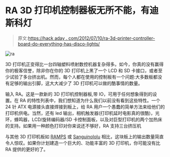 # RA 3D 打印机控制器板无所不能，有迪斯科灯

> 原文:[https://hack aday . com/2012/07/10/ra-3d-printer-controller-board-do-everything-has-disco-lights/](https://hackaday.com/2012/07/10/ra-3d-printer-controller-board-does-everything-has-disco-lights/)

![](../Images/08fa0dac752f911ffec926179d1c49c0.png "ra")

3D 打印机正变得比一台四轴塑料喷射数控机器复杂得多。如今，你真的没有赢得你的极客信誉，除非你在你的 3D 打印机上黑了一个 LCD 和 SD 卡接口，或者至少试验了多台挤出机。然而，每个人都在使用的控制板有一个问题:大多数板都没有足够的输出引脚，这大大减少了 3D 打印机可以做的酷事情的数量。

输入 RA。这是一款新的 3D 打印机控制器板,带 IO，可用于任何想象得到的设置。在 RA 的特性列表中，我们想知道为什么我们以前没有看到这些特性。一个 24 针 ATX 电源接头直接焊接到板上，给 RA 用户一个愚蠢的简单方法来给他们的打印机供电。当然，还有 led 输出，相机触发器(打印机延时电影真的很酷)，光环，蜂鸣器，LCD/旋转编码器/SD 卡控制面板，以及对巨型打印机的两个加热床的支持。如果用一种颜色打印对你来说还不够好，RA 支持三台挤压机

与其他 3D 打印机板如 [RAMPS](http://reprap.org/wiki/RAMPS) 或 [Sanguinololu](http://reprap.org/wiki/Sanguinololu) 相比，这块板上的输出数量简直令人惊叹。如果你计划建造一个巨大的、功能丰富的 3D 打印机，你可能没有比 RA 提供的更好的了。